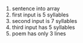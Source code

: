 1. sentence into array 
2. first input is 5 syllables
3. second input is 7 syllables
4. third input has 5 syllables
5. poem has only 3 lines
